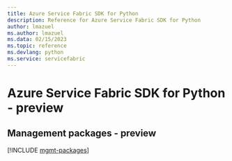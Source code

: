 ```yaml
---
title: Azure Service Fabric SDK for Python
description: Reference for Azure Service Fabric SDK for Python
author: lmazuel
ms.author: lmazuel
ms.data: 02/15/2023
ms.topic: reference
ms.devlang: python
ms.service: servicefabric
---
```

# Azure Service Fabric SDK for Python - preview

## Management packages - preview
[!INCLUDE [mgmt-packages](service-fabric-mgmt-index.md)]